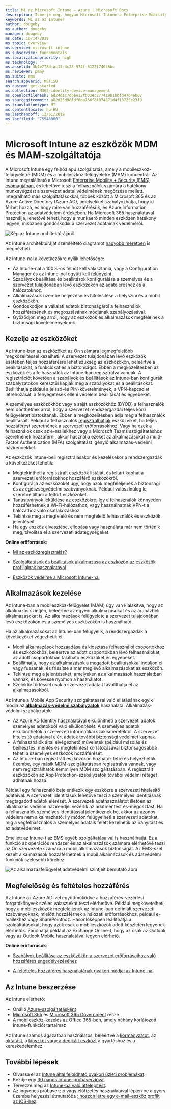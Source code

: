```yaml
---
title: Mi az Microsoft Intune – Azure | Microsoft Docs
description: Ismerje meg, hogyan Microsoft Intune a Enterprise Mobility + Security megoldás mobileszköz-kezelési (MDM-) és Mobile App Management (MAM) összetevője, és hogyan segít a vállalati adatvédelemben.
keywords: Mi az az Intune?
author: dougeby
ms.author: dougeby
manager: dougeby
ms.date: 10/14/2019
ms.topic: overview
ms.service: microsoft-intune
ms.subservice: fundamentals
ms.localizationpriority: high
ms.technology: ''
ms.assetid: 3b4e778d-ac13-4c23-974f-5122f74626bc
ms.reviewer: pmay
ms.suite: ems
search.appverid: MET150
ms.custom: get-started
ms.collection: M365-identity-device-management
ms.openlocfilehash: 6d24d1c7dbae12fb33ec277419b1bbfd47b46b07
ms.sourcegitcommit: a82d25d98fdf0ba766f8f074871d4f13725e23f9
ms.translationtype: MT
ms.contentlocale: hu-HU
ms.lasthandoff: 12/31/2019
ms.locfileid: "75548060"
---
```

# <a name="microsoft-intune-is-an-mdm-and-mam-provider-for-your-devices"></a>Microsoft Intune az eszközök MDM és MAM-szolgáltatója

A Microsoft Intune egy felhőalapú szolgáltatás, amely a mobileszköz-felügyeletre (MDM) és a mobileszköz-felügyeletre (MAM) koncentrál. Az Intune megtalálható a Microsoft [Enterprise Mobility + Security (EMS) csomagjában](https://www.microsoft.com/microsoft-365/enterprise-mobility-security), és lehetővé teszi a felhasználók számára a hatékony munkavégzést a szervezet adatai védelmének megőrzése mellett. Integrálható más szolgáltatásokkal, többek között a Microsoft 365 és az Azure Active Directory (Azure AD), amelyekkel szabályozhatja, hogy ki férhet hozzá, és hogy mire van hozzáférésük, és Azure Information Protection az adatvédelem érdekében. Ha Microsoft 365 használatával használja, lehetővé teheti, hogy a munkaerő minden eszközén hatékony legyen, miközben gondoskodik a szervezet adatainak védelméről.

![Kép az Intune architektúrájáról](./media/what-is-intune/intunearch_sm.png)

Az Intune architektúráját szemléltető diagramot [nagyobb méretben](./media/what-is-intune/intunearchitecture.svg) is megnézheti.

Az Intune-nal a következőkre nyílik lehetősége:

- Az Intune-nal a 100%-os felhőt kell választania, vagy a Configuration Manager és az Intune-nal együtt kell [felügyelni](https://docs.microsoft.com/configmgr/comanage/overview) .
- Szabályok beállítása és beállítások konfigurálása a személyes és a szervezet tulajdonában lévő eszközökön az adateléréshez és a hálózatokhoz.
- Alkalmazások üzembe helyezése és hitelesítése a helyszíni és a mobil eszközökön.
- Gondoskodjon a vállalati adatok biztonságáról a felhasználók hozzáférésének és megosztásának módjának szabályozásával.
- Győződjön meg arról, hogy az eszközök és alkalmazások megfelelnek a biztonsági követelményeknek.

## <a name="manage-devices"></a>Kezelje az eszközöket

Az Intune-ban az eszközöket az Ön számára legmegfelelőbb megközelítéssel kezelheti. A szervezet tulajdonában lévő eszközök esetében teljes hozzáférésre lehet szükség az eszközökön, beleértve a beállításokat, a funkciókat és a biztonságot. Ebben a megközelítésben az eszközök és a felhasználók az Intune-ban regisztrálva vannak. A regisztrációt követően a szabályok és beállítások az Intune-ban konfigurált szabályzatokon keresztül kapják meg a szabályokat és a beállításokat. Beállíthatja például a jelszó-és PIN-követelmények, a VPN-kapcsolat létrehozását, a fenyegetések elleni védelem beállítását és egyebeket.

A személyes eszközökhöz vagy a saját eszközökhöz (BYOD) a felhasználók nem dönthetnek arról, hogy a szervezet rendszergazdái teljes körű felügyeletet biztosítanak. Ebben a megközelítésben adja meg a felhasználók beállításait. Például a felhasználók [regisztrálhatják](../enrollment/device-enrollment.md) eszközeiket, ha teljes hozzáférést szeretnének a szervezeti erőforrásokhoz. Vagy ha ezek a felhasználók csak az e-mailekhez vagy a Microsoft Teams szolgáltatáshoz szeretnének hozzáférni, akkor használja ezeket az alkalmazásokat a multi-Factor Authentication (MFA) szolgáltatást igénylő alkalmazás-védelmi házirendekkel.

Az eszközök Intune-beli regisztrálásakor és kezelésekor a rendszergazdák a következőket tehetik:

- Megtekintheti a regisztrált eszközök listáját, és leltárt kaphat a szervezeti erőforrásokhoz hozzáférő eszközökről.
- Konfigurálja az eszközöket úgy, hogy azok megfeleljenek a biztonsági és az egészségvédelmi szabványoknak. Például valószínűleg le szeretné tiltani a feltört eszközöket.
- Tanúsítványok leküldése az eszközökre, így a felhasználók könnyedén hozzáférhetnek a Wi-Fi-hálózathoz, vagy használhatnak VPN-t a hálózathoz való csatlakozáshoz.
- Tekintse meg a megfelelő és nem megfelelő felhasználók és eszközök jelentéseit.
- Ha egy eszköz elvesztése, ellopása vagy használata már nem történik meg, távolítsa el a szervezeti adategységeket.

**Online erőforrások**:

- [Mi az eszközregisztrálás?](../enrollment/device-enrollment.md)

- [Szolgáltatások és beállítások alkalmazása az eszközön az eszközök profiljainak használatával](../configuration/device-profiles.md)

- [Eszközök védelme a Microsoft Intune-nal](../protect/device-protect.md)

## <a name="manage-apps"></a>Alkalmazások kezelése

Az Intune-ban a mobileszköz-felügyelet (MAM) úgy van kialakítva, hogy az alkalmazás szintjén, beleértve az egyéni alkalmazásokat és az áruházbeli alkalmazásokat is. Az alkalmazások felügyelete a szervezet tulajdonában lévő eszközökön és a személyes eszközökön is használható.

Ha az alkalmazásokat az Intune-ban felügyelik, a rendszergazdák a következőket végezhetik el:

- Mobil alkalmazások hozzáadása és kiosztása felhasználói csoportokhoz és eszközökhöz, beleértve az adott csoportokban lévő felhasználókat, az adott csoportokban található eszközöket és egyebeket.
- Beállíthatja, hogy az alkalmazások a megadott beállításokkal induljon el vagy fussanak, és frissítse a már meglévő alkalmazásokat az eszközön.
- Tekintse meg a jelentéseket, amelyeken az alkalmazások használatban vannak, és kövesse nyomon a használatot.
- Szelektív törléssel csak a szervezet adatait távolíthatja el az alkalmazásokból.

Az Intune a Mobile App Security szolgáltatással való ellátásának egyik módja az **[alkalmazás-védelmi szabályzatok](../apps/app-protection-policy.md)** használata. Alkalmazás-védelmi szabályzatok:

- Az Azure AD Identity használatával elkülönítheti a szervezeti adatok személyes adatokból való elkülönítését. A személyes adatok elkülöníthetők a szervezeti informatikai szakismeretektől. A szervezet hitelesítő adataival elért adatok további biztonsági védelmet kapnak.
- A felhasználók által elvégezhető műveletek (például másolás és beillesztés, mentés és megtekintés) korlátozásával biztonságosabbá teheti a személyes eszközök hozzáférését.
- Az Intune-ban regisztrált eszközökön hozhatók létre és helyezhetők üzembe, egy másik MDM-szolgáltatásban regisztrálva vannak, vagy nem regisztrálhatók semmilyen MDM szolgáltatásban. A regisztrált eszközökön az App Protection-szabályzatok további védelmi réteget adhatnak hozzá.

Például egy felhasználó bejelentkezik egy eszközre a szervezeti hitelesítő adataival. A szervezeti identitásuk lehetővé teszi a személyes identitásnak megtagadott adatok elérését. A szervezeti adathasználatot illetően az alkalmazás védelmi házirendjei vezérlik az adatmentést és-megosztást. Ha a felhasználók személyes identitással jelentkeznek be, akkor az azonos védelem nem alkalmazható. Ily módon felügyelheti a szervezeti adatokat, míg a végfelhasználók a személyes adataik felett kezelhetik az irányítást és az adatvédelmet.

Emellett az Intune-t az EMS egyéb szolgáltatásaival is használhatja. Ez a funkció az operációs rendszer és az alkalmazások számára elérhetővé teszi az Ön szervezete számára a mobil alkalmazások biztonságát. Az EMS-szel kezelt alkalmazások hozzáférhetnek a mobil alkalmazások és adatvédelmi funkciók szélesebb köréhez.

![Az alkalmazásfelügyelet adatvédelmi szintjeit bemutató ábra](./media/what-is-intune/managing-mobile-apps.png)

## <a name="compliance-and-conditional-access"></a>Megfelelőség és feltételes hozzáférés

Az Intune az Azure AD-vel együttműködve a hozzáférés-vezérlési forgatókönyvek széles választékát teszi elérhetővé. Például megkövetelheti, hogy a mobileszközök megfeleljenek az Intune-ban definiált szervezeti szabványoknak, mielőtt hozzáférnek a hálózati erőforrásokhoz, például e-mailekhez vagy SharePointhoz. Hasonlóképpen leállíthatja a szolgáltatásokat, hogy azok csak a mobileszközök adott készletén legyenek elérhetők. Zárolhatja például az Exchange Online-t, hogy az csak az Outlook vagy az Outlook Mobile használatával legyen elérhető.

**Online erőforrások**:

- [Szabályok beállítása az eszközökön a szervezet erőforrásaihoz való hozzáférés engedélyezéséhez](../protect/device-compliance-get-started.md)

- [A feltételes hozzáférés használatának gyakori módjai az Intune-nal](../protect/conditional-access-intune-common-ways-use.md)

## <a name="how-to-get-intune"></a>Az Intune beszerzése

Az Intune elérhető:

- Önálló [Azure-szolgáltatásként](https://go.microsoft.com/fwlink/?linkid=2090973)
- [Microsoft 365](https://www.microsoft.com/microsoft-365/enterprise-mobility-security/microsoft-intune) és [Microsoft 365 Government](https://www.microsoft.com/microsoft-365/government) része
- A [mobileszköz-kezelés az Office 365-ben](https://support.office.com/article/choose-between-mdm-for-office-365-and-microsoft-intune-c93d9ab9-efb2-4349-9b93-30c30562ee22), amely néhány korlátozott Intune-funkciót tartalmaz

Az Intune számos ágazatban használatos, beleértve a [kormányzatot](https://docs.microsoft.com/enterprise-mobility-security/solutions/ems-govt-service-description), az [oktatást](https://www.microsoft.com/en-us/education/intune), a [kioszkot vagy a dedikált eszközt](../configuration/kiosk-settings.md) a gyártáshoz és a kereskedelemhez.

## <a name="next-steps"></a>További lépések

- Olvassa el az [Intune által feloldható gyakori üzleti problémákat](https://docs.microsoft.com/intune/common-scenarios).
- Kezdje egy [30 napos Intune-próbaverzióval](free-trial-sign-up.md).
- Tervezze meg az [Intune-ba való áttelepítést](migration-guide.md).
- Az ingyenes próbaverzió vagy előfizetés használatával lépjen be a gyors üzembe helyezési útmutatóba [: hozzon létre egy e-mail-eszköz profilt az iOS-hez](../configuration/quickstart-email-profile.md).
